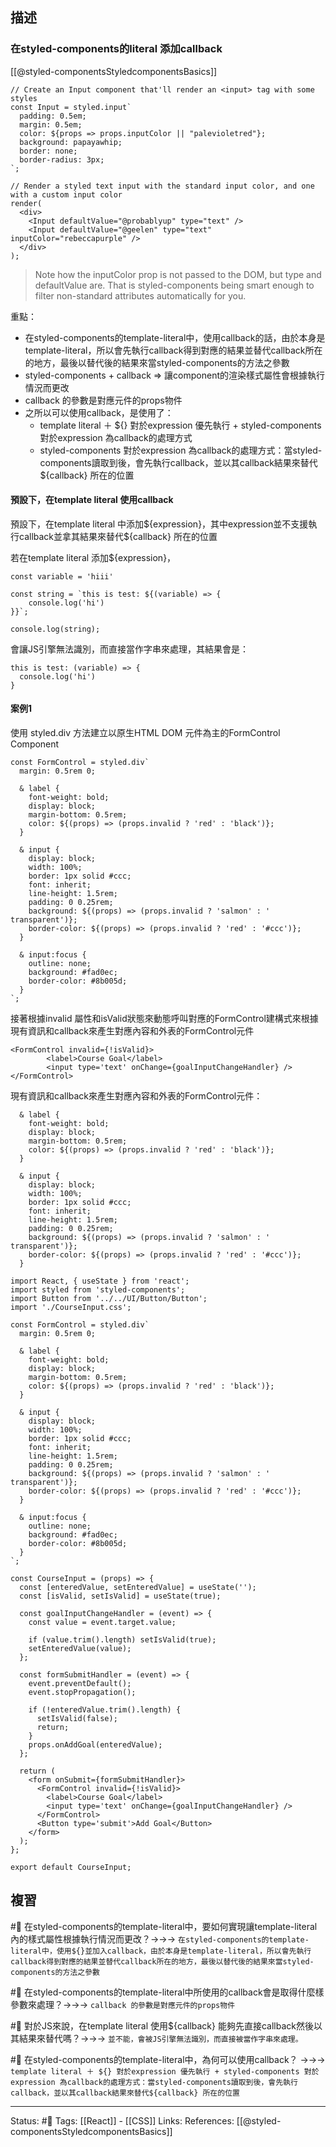## 描述




### 在styled-components的literal 添加callback
[[@styled-componentsStyledcomponentsBasics]]
```
// Create an Input component that'll render an <input> tag with some styles
const Input = styled.input`
  padding: 0.5em;
  margin: 0.5em;
  color: ${props => props.inputColor || "palevioletred"};
  background: papayawhip;
  border: none;
  border-radius: 3px;
`;

// Render a styled text input with the standard input color, and one with a custom input color
render(
  <div>
    <Input defaultValue="@probablyup" type="text" />
    <Input defaultValue="@geelen" type="text" inputColor="rebeccapurple" />
  </div>
);
```


> Note how the inputColor prop is not passed to the DOM, but type and defaultValue are. That is styled-components being smart enough to filter non-standard attributes automatically for you.


重點：
- 在styled-components的template-literal中，使用callback的話，由於本身是template-literal，所以會先執行callback得到對應的結果並替代callback所在的地方，最後以替代後的結果來當styled-components的方法之參數
- styled-components + callback  => 讓component的渲染樣式屬性會根據執行情況而更改
- callback 的參數是對應元件的props物件
- 之所以可以使用callback，是使用了：
	- template literal ＋ \$\{\} 對於expression 優先執行 + styled-components 對於expression 為callback的處理方式
	- styled-components 對於expression 為callback的處理方式：當styled-components讀取到後，會先執行callback，並以其callback結果來替代\$\{callback\} 所在的位置



#### 預設下，在template literal 使用callback
預設下，在template literal 中添加\$\{expression\}，其中expression並不支援執行callback並拿其結果來替代\$\{callback\} 所在的位置


若在template literal 添加\$\{expression\}，
```
const variable = 'hiii'

const string = `this is test: ${(variable) => {
	console.log('hi')
}}`;

console.log(string);
```

會讓JS引擎無法識別，而直接當作字串來處理，其結果會是：

```
this is test: (variable) => {
  console.log('hi')
}
```


#### 案例1

使用 styled.div 方法建立以原生HTML DOM 元件為主的FormControl Component
```
const FormControl = styled.div`
  margin: 0.5rem 0;

  & label {
    font-weight: bold;
    display: block;
    margin-bottom: 0.5rem;
    color: ${(props) => (props.invalid ? 'red' : 'black')};
  }

  & input {
    display: block;
    width: 100%;
    border: 1px solid #ccc;
    font: inherit;
    line-height: 1.5rem;
    padding: 0 0.25rem;
    background: ${(props) => (props.invalid ? 'salmon' : ' transparent')};
    border-color: ${(props) => (props.invalid ? 'red' : '#ccc')};
  }

  & input:focus {
    outline: none;
    background: #fad0ec;
    border-color: #8b005d;
  }
`;
```

接著根據invalid 屬性和isValid狀態來動態呼叫對應的FormControl建構式來根據現有資訊和callback來產生對應內容和外表的FormControl元件

```
<FormControl invalid={!isValid}>
        <label>Course Goal</label>
        <input type='text' onChange={goalInputChangeHandler} />
</FormControl>
```

現有資訊和callback來產生對應內容和外表的FormControl元件：
```
  & label {
    font-weight: bold;
    display: block;
    margin-bottom: 0.5rem;
    color: ${(props) => (props.invalid ? 'red' : 'black')};
  }

  & input {
    display: block;
    width: 100%;
    border: 1px solid #ccc;
    font: inherit;
    line-height: 1.5rem;
    padding: 0 0.25rem;
    background: ${(props) => (props.invalid ? 'salmon' : ' transparent')};
    border-color: ${(props) => (props.invalid ? 'red' : '#ccc')};
  }
```

```
import React, { useState } from 'react';
import styled from 'styled-components';
import Button from '../../UI/Button/Button';
import './CourseInput.css';

const FormControl = styled.div`
  margin: 0.5rem 0;

  & label {
    font-weight: bold;
    display: block;
    margin-bottom: 0.5rem;
    color: ${(props) => (props.invalid ? 'red' : 'black')};
  }

  & input {
    display: block;
    width: 100%;
    border: 1px solid #ccc;
    font: inherit;
    line-height: 1.5rem;
    padding: 0 0.25rem;
    background: ${(props) => (props.invalid ? 'salmon' : ' transparent')};
    border-color: ${(props) => (props.invalid ? 'red' : '#ccc')};
  }

  & input:focus {
    outline: none;
    background: #fad0ec;
    border-color: #8b005d;
  }
`;

const CourseInput = (props) => {
  const [enteredValue, setEnteredValue] = useState('');
  const [isValid, setIsValid] = useState(true);

  const goalInputChangeHandler = (event) => {
    const value = event.target.value;

    if (value.trim().length) setIsValid(true);
    setEnteredValue(value);
  };

  const formSubmitHandler = (event) => {
    event.preventDefault();
    event.stopPropagation();

    if (!enteredValue.trim().length) {
      setIsValid(false);
      return;
    }
    props.onAddGoal(enteredValue);
  };

  return (
    <form onSubmit={formSubmitHandler}>
      <FormControl invalid={!isValid}>
        <label>Course Goal</label>
        <input type='text' onChange={goalInputChangeHandler} />
      </FormControl>
      <Button type='submit'>Add Goal</Button>
    </form>
  );
};

export default CourseInput;
```


## 複習
#🧠 在styled-components的template-literal中，要如何實現讓template-literal內的樣式屬性根據執行情況而更改？->->-> `在styled-components的template-literal中，使用${}並加入callback，由於本身是template-literal，所以會先執行callback得到對應的結果並替代callback所在的地方，最後以替代後的結果來當styled-components的方法之參數`


#🧠 在styled-components的template-literal中所使用的callback會是取得什麼樣參數來處理？->->-> `callback 的參數是對應元件的props物件`
<!--SR:!2022-09-07,3,250-->

#🧠 對於JS來說，在template literal 使用\$\{callback\} 能夠先直接callback然後以其結果來替代嗎？->->-> `並不能，會被JS引擎無法識別，而直接被當作字串來處理。`
<!--SR:!2022-09-07,3,250-->

#🧠 在styled-components的template-literal中，為何可以使用callback？ ->->-> ` template literal ＋ ${} 對於expression 優先執行 + styled-components 對於expression 為callback的處理方式：當styled-components讀取到後，會先執行callback，並以其callback結果來替代${callback} 所在的位置`
<!--SR:!2022-09-07,3,250-->


---
Status: #🌱 
Tags:
[[React]] - [[CSS]]
Links:
References:
[[@styled-componentsStyledcomponentsBasics]]